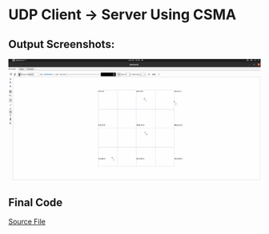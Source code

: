 # UDP Client -> Server Using CSMA

## Output Screenshots:
![Alt Text](csma.gif)

## Final Code
[Source File](prog2.cc)


